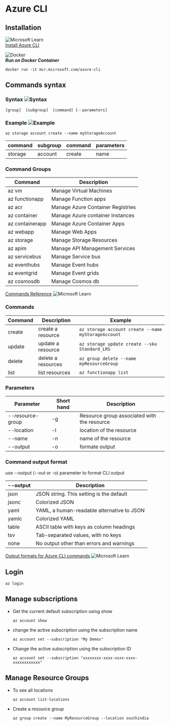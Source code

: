 # Azure CLI

## Installation
![Microsoft Learn](https://img.shields.io/badge/Microsoft_Learn-258ffa?style=for-the-badge&logo=microsoft&logoColor=white)  <br />
[Install Azure CLI](https://learn.microsoft.com/en-us/cli/azure/install-azure-cli)   

![Docker](https://img.shields.io/badge/docker-%230db7ed.svg?style=for-the-badge&logo=docker&logoColor=white)  <br />
***Run on Docker Container***

```docker
docker run -it mcr.microsoft.com/azure-cli
```

## Commands syntax
### Syntax ![Syntax](https://img.shields.io/badge/-blue?logo=pinboard) 
`[group]  [subgroup]  [command] [--parameters]`

### Example ![Example](https://img.shields.io/badge/-green?logo=pinboard)
`az storage account create --name myStorageAccount`


| command | subgroup | command | parameters |
| ------- | -------- | ------- | ---------- |
| storage | account | create | name |


### Command Groups

| Command | Description |
| ----- | ----------------------- |
| az vm | Manage Virtual Machines |
| az functionapp | Manage Function apps |
| az acr | Manage Azure Container Registries |
| az container | Manage Azure container Instances |
| az containerapp | Manage Azure Container Apps |  
| az webapp | Manage Web Apps |
| az storage | Manage Storage Resources |
| az apim | Manage API Management Services |
| az servicebus | Manage Service bus |
| az eventhubs | Manage Event hubs |
| az eventgrid | Manage Event grids |
| az cosmosdb | Manage Cosmos db |

[Commands Reference](https://learn.microsoft.com/en-us/cli/azure/reference-index?view=azure-cli-latest)
![Microsoft Learn](https://img.shields.io/badge/Microsoft_Learn-258ffa?style=for-the-badge&logo=microsoft&logoColor=white)

### Commands
| Command | Description | Example |
| ------- | ----------- | ------- |
| create  | create a resource | `az storage account create --name  myStorageAccount` |
| update  | update a resource | `az storage update create --sku Standard_LRS` |
| delete    | delete a resources | `az group delete --name myResourceGroup` |
| list    | list resources | `az functionapp list` |

### Parameters
| Parameter | Short hand | Description |
| --------- | ---------- | ---------- |
| --resource-group |  -g | Resource group associated with the resource |
| --location | -l |location of the resource |
| --name | -n | name of the resource |
| --output | -o | formate output |

### Command output format
use --output (--out or -o) parameter to format CLI output

| --output | Description |
| -------- | ----------- |
| json	| JSON string. This setting is the default |
| jsonc | Colorized JSON |
| yaml | YAML, a human-readable alternative to JSON |
| yamlc | Colorized YAML |
| table | ASCII table with keys as column headings |
| tsv | Tab-separated values, with no keys |
| none | No output other than errors and warnings |

[Output formats for Azure CLI commands](https://learn.microsoft.com/en-us/cli/azure/format-output-azure-cli)
![Microsoft Learn](https://img.shields.io/badge/Microsoft_Learn-258ffa?style=for-the-badge&logo=microsoft&logoColor=white) 


## Login 
```
az login
```

## Manage subscriptions
- Get the current default subscription using show
    ```
    az account show
    ```

- change the active subscription using the subscription name
    ```
    az account set --subscription "My Demos"
    ```

- Change the active subscription using the subscription ID
    ```
    az account set --subscription "xxxxxxxx-xxxx-xxxx-xxxx-xxxxxxxxxxxx"
    ```

## Manage Resource Groups
- To see all locations
    ```
    az account list-locations
    ```

- Create a resource group
    ```
    az group create --name MyResourceGroup --location southindia
    ```





